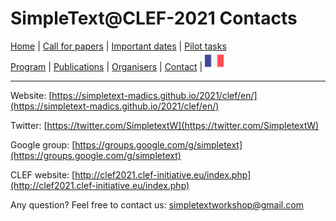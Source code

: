 
# SimpleText@CLEF-2021 Contacts

[Home](./) | [Call for papers](./CFP) | [Important dates](./dates) | [Pilot tasks](./tasks)  
[Program](./program) | [Publications](./publications) | [Organisers](./organisers) | [Contact](./contact) | [<img src="../FR.png" width="30">](../fr/contacts)

---

Website: [https://simpletext-madics.github.io/2021/clef/en/](https://simpletext-madics.github.io/2021/clef/en/)

Twitter: [https://twitter.com/SimpletextW](https://twitter.com/SimpletextW)

Google group: [https://groups.google.com/g/simpletext](https://groups.google.com/g/simpletext)

CLEF website: [http://clef2021.clef-initiative.eu/index.php](http://clef2021.clef-initiative.eu/index.php)
 
Any question? Feel free to contact us: [simpletextworkshop@gmail.com](mailto:simpletextworkshop@gmail.com)
